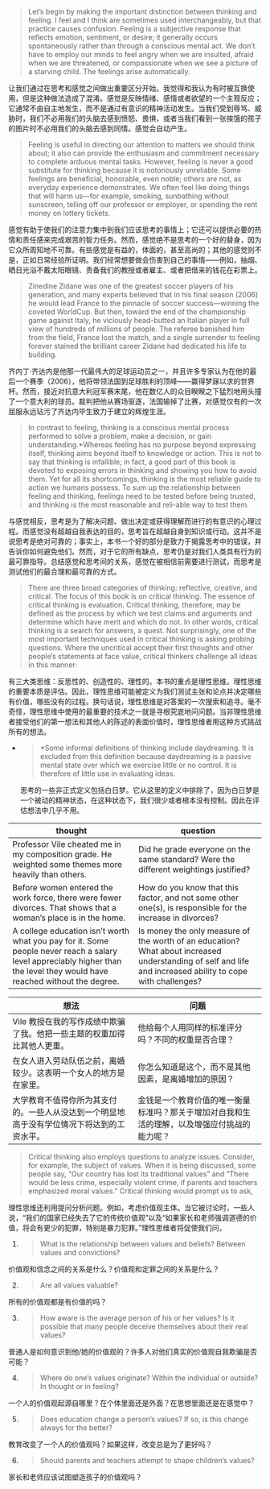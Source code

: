 > Let’s begin by making the important distinction between thinking and feeling. I feel and I think are sometimes used interchangeably, but that practice causes confusion. Feeling is a subjective response that reflects emotion, sentiment, or desire; it generally occurs spontaneously rather than through a conscious mental act. We don’t have to employ our minds to feel angry when we are insulted, afraid when we are threatened, or compassionate when we see a picture of a starving child. The feelings arise automatically.

让我们通过在思考和感觉之间做出重要区分开始。我觉得和我认为有时被互换使用，但是这种做法造成了混淆。感觉是反映情绪、感情或者欲望的一个主观反应；它通常不由自主地发生，而不是通过有意识的精神活动发生。当我们受到辱骂、威胁时，我们不必用我们的头脑去感到愤怒、畏惧，或者当我们看到一张挨饿的孩子的图片时不必用我们的头脑去感到同情。感觉会自动产生。

> Feeling is useful in directing our attention to matters we should think about; it also can provide the enthusiasm and commitment necessary to complete arduous mental tasks. However, feeling is never a good substitute for thinking because it is notoriously unreliable. Some feelings are beneficial, honorable, even noble; others are not, as everyday experience demonstrates. We often feel like doing things that will harm us—for example, smoking, sunbathing without sunscreen, telling off our professor or employer, or spending the rent money on lottery tickets.

感觉有助于使我们的注意力集中到我们应该思考的事情上；它还可以提供必要的热情和责任感来完成艰苦的智力任务。然而，感觉绝不是思考的一个好的替身，因为它众所周知地不可靠。有些感觉是有益的，体面的，甚至高尚的；其他的感觉则不是，正如日常经验所证明。我们经常想要做会伤害到自己的事情——例如，抽烟、晒日光浴不戴太阳眼镜、责备我们的教授或者雇主、或者把借来的钱花在彩票上。

> Zinedine Zidane was one of the greatest soccer players of his generation, and many experts believed that in his final season \(2006\) he would lead France to the pinnacle of soccer success—winning the coveted WorldCup. But then, toward the end of the championship game against Italy, he viciously head-butted an Italian player in full view of hundreds of millions of people. The referee banished him from the field, France lost the match, and a single surrender to feeling forever stained the brilliant career Zidane had dedicated his life to building.

齐内丁·齐达内是他那一代最伟大的足球运动员之一，并且许多专家认为在他的最后一个赛季（2006），他将带领法国到足球胜利的顶峰——赢得梦寐以求的世界杯。然而，接近对抗意大利冠军赛末尾，他在数亿人的众目睽睽之下猛烈地用头撞了一个意大利的球员。裁判把他从赛场驱逐，法国输掉了比赛，对感觉仅有的一次屈服永远玷污了齐达内毕生致力于建立的辉煌生涯。

> In contrast to feeling, thinking is a conscious mental process performed to solve a problem, make a decision, or gain understanding.\*Whereas feeling has no purpose beyond expressing itself, thinking aims beyond itself to knowledge or action. This is not to say that thinking is infallible; in fact, a good part of this book is devoted to exposing errors in thinking and showing you how to avoid them. Yet for all its shortcomings, thinking is the most reliable guide to action we humans possess. To sum up the relationship between feeling and thinking, feelings need to be tested before being trusted, and thinking is the most reasonable and reli-able way to test them.

与感觉相反，思考是为了解决问题、做出决定或获得理解而进行的有意识的心理过程。而感觉没有超越自我表达的目的，思考旨在超越自身到知识或行动。这并不是说思考是绝对可靠的；事实上，本书一个好的部分是致力于揭露思考中的错误，并告诉你如何避免他们。然而，对于它的所有缺点，思考仍是对我们人类具有行为的最可靠指导。总结感觉和思考间的关系，感觉在被相信前需要进行测试，而思考是测试他们的最合理和最可靠的方式。

> There are three broad categories of thinking: reflective, creative, and critical. The focus of this book is on critical thinking. The essence of critical thinking is evaluation. Critical thinking, therefore, may be defined as the process by which we test claims and arguments and determine which have merit and which do not. In other words, critical thinking is a search for answers, a quest. Not surprisingly, one of the most important techniques used in critical thinking is asking probing questions. Where the uncritical accept their first thoughts and other people’s statements at face value, critical thinkers challenge all ideas in this manner:

有三大类思维：反思性的、创造性的、理性的。本书的重点是理性思维。理性思维的重要本质是评估。因此，理性思维可能被定义为我们测试主张和论点并决定哪些有价值，哪些没有的过程。换句话说，理性思维是对答案的一次搜索和追寻。毫不奇怪，理性思维中使用的最重要的技术之一就是寻根究底地问问题。当非理性思维者接受他们的第一想法和其他人的陈述的表面价值时，理性思维者用这种方式挑战所有的想法。

* > \*Some informal definitions of thinking include daydreaming. It is excluded from this definition because daydreaming is a passive mental state over which we exercise little or no control. It is therefore of little use in evaluating ideas.

  思考的一些非正式定义包括白日梦。它从这里的定义中排除了，因为白日梦是一个被动的精神状态，在这种状态下，我们很少或者根本没有控制。因此在评估想法中几乎不用。


| **thought** | **question** |
| --- | --- |
| Professor Vile cheated me in my composition grade. He weighted some themes more heavily than others. | Did he grade everyone on the same standard? Were the different weightings justified? |
| Before women entered the work force, there were fewer divorces. That shows that a woman’s place is in the home. | How do you know that this factor, and not some other one\(s\), is responsible for the increase in divorces? |
| A college education isn’t worth what you pay for it. Some people never reach a salary level appreciably higher than the level they would have reached without the degree. | Is money the only measure of the worth of an education? What about increased understanding of self and life and increased ability to cope with challenges? |

| **想法** | **问题** |
| --- | --- |
| Vile 教授在我的写作成绩中欺骗了我。他把一些主题的权重加得比其他人更重。 | 他给每个人用同样的标准评分吗？不同的权重是否合理？ |
| 在女人进入劳动队伍之前，离婚较少。这表明一个女人的地方是在家里。 | 你怎么知道是这个，而不是其他因素，是离婚增加的原因？ |
| 大学教育不值得你所为其支付的。一些人从没达到一个明显地高于没有学位情况下将达到的工资水平。 | 金钱是一个教育价值的唯一衡量标准吗？那关于增加对自我和生活的理解，以及增强应付挑战的能力呢？ |

> Critical thinking also employs questions to analyze issues. Consider, for example, the subject of values. When it is being discussed, some people say, “Our country has lost its traditional values” and “There would be less crime, especially violent crime, if parents and teachers emphasized moral values.” Critical thinking would prompt us to ask,

理性思维还利用提问分析问题。例如，考虑价值观主体。当它被讨论时，一些人说，“我们的国家已经失去了它的传统价值观”以及“如果家长和老师强调道德的价值，将会有更少的犯罪，特别是暴力犯罪。”理性思维者将促使我们问，

1. > What is the relationship between values and beliefs? Between values and convictions?

  价值观和信念之间的关系是什么？价值观和定罪之间的关系是什么？

2. > Are all values valuable?

  所有的价值观都是有价值的吗？

3. > How aware is the average person of his or her values? Is it possible that many people deceive themselves about their real values?

  普通人是如何意识到他\/她的价值观的？许多人对他们真实的价值观自我欺骗是否可能？

4. > Where do one’s values originate? Within the individual or outside?In thought or in feeling?

  一个人的价值观起源自哪里？在个体里面还是外面？在思想里面还是在感觉中？

5. > Does education change a person’s values? If so, is this change always for the better?

  教育改变了一个人的价值观吗？如果这样，改变总是为了更好吗？

6. > Should parents and teachers attempt to shape children’s values?

  家长和老师应该试图塑造孩子的价值观吗？


​ ​ ​

